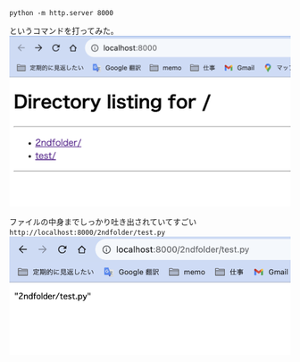 ```
python -m http.server 8000
```
というコマンドを打ってみた。
![python -m http.server 8000](images/image.png)

ファイルの中身までしっかり吐き出されていてすごい
`http://localhost:8000/2ndfolder/test.py`
![http://localhost:8000/2ndfolder/test.py](images/image-1.png)

